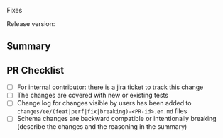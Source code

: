 Fixes <issue-or-jira-number>

<!--
5.8.9
5.9.2
5.10.1
6.0.0
6.1.0
-->
Release version:

## Summary

<!--
Please compose a nontrivial summary in case of significant changes.
* Point out the crucial changes in logic
* Point out the most relevant files and modules for the change
* Provide some reasoning for the decisions taken
-->

## PR Checklist
<!--
Please convert the PR to a draft if any of the following conditions are not met.
-->
- [ ] For internal contributor: there is a jira ticket to track this change
- [ ] The changes are covered with new or existing tests
- [ ] Change log for changes visible by users has been added to `changes/ee/(feat|perf|fix|breaking)-<PR-id>.en.md` files
- [ ] Schema changes are backward compatible or intentionally breaking (describe the changes and the reasoning in the summary)

<!--
Please, take in account the following guidelines while working on PR:
* Try to achieve reasonable coverage of the new code
* Add property-based tests for code that performs complex user input validation or implements a complex algorithm
* Create a PR to [emqx-docs](https://github.com/emqx/emqx-docs) if documentation update is required, or make a follow-up jira ticket
* Do not squash large PRs into a single commit, try to keep comprehensive history of incremental changes
* Do not squash any significant amount of review fixes into the previous commits
-->

<!--
## Checklist for CI (.github/workflows) changes
- [ ] If changed package build workflow, pass [this action](https://github.com/emqx/emqx/actions/workflows/build_packages.yaml) (manual trigger)
- [ ] Change log has been added to `changes/` dir for user-facing artifacts update
-->
